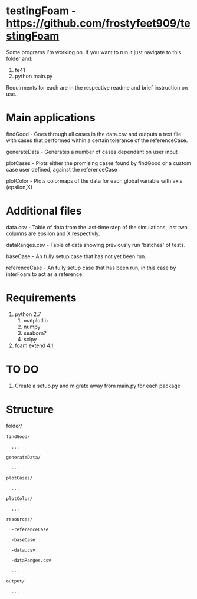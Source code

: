 # testingFoam - https://github.com/frostyfeet909/testingFoam
Some programs I'm working on. If you want to run it just navigate to this folder and: 

1. fe41
2. python main.py

Requirments for each are in the respective readme and brief instruction on use.

# Main applications
findGood - Goes through all cases in the data.csv and outputs a text file with cases that performed within a certain tolerance of the referenceCase.

generateData - Generates a number of cases dependant on user input

plotCases - Plots either the promising cases found by findGood or a custom case user defined, against the referenceCase

plotColor - Plots colormaps of the data for each global variable with axis (epsilon,X)

# Additional files
data.csv - Table of data from the last-time step of the simulations, last two columns are epsilon and X respectivly.

dataRanges.csv - Table of data showing previously run 'batches' of tests.

baseCase - An fully setup case that has not yet been run.

referenceCase - An fully setup case that has been run, in this case by interFoam to act as a reference.

# Requirements
1. python 2.7
    1. matplotlib
    2. numpy
    3. seaborn?
    4. scipy
2. foam extend 4.1

# TO DO
1. Create a setup.py and migrate away from main.py for each package

# Structure

folder/

    findGood/
    
      ...
    
    generateData/
    
      ...
    
    plotCases/
    
      ...
    
    plotColor/
  
      ...
      
    resources/
    
      -referenceCase
      
      -baseCase
    
      -data.csv
      
      -dataRanges.csv
      
      ...
      
    output/
    
      ...
  
